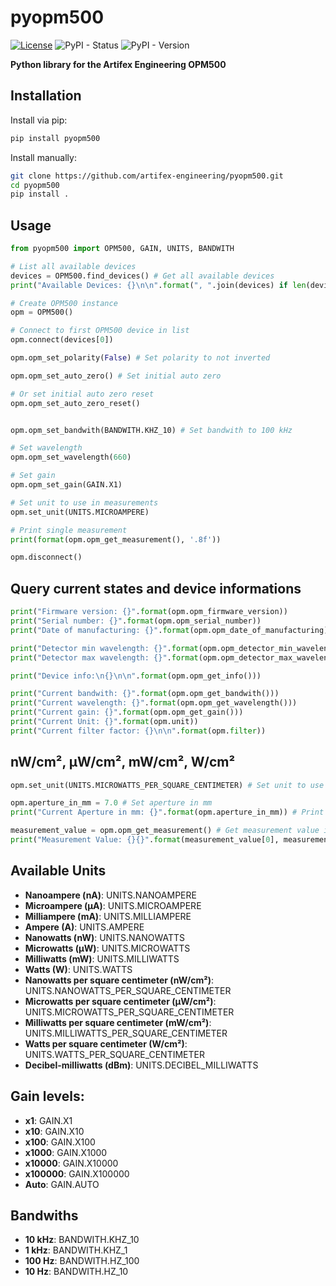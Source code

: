 # pyopm500
[![License](https://img.shields.io/github/license/artifex-engineering/pyopm500)](https://github.com/artifex-engineering/pyopm500/blob/main/LICENSE)
![PyPI - Status](https://img.shields.io/pypi/status/pyopm500)
![PyPI - Version](https://img.shields.io/pypi/v/pyopm500)

**Python library for the Artifex Engineering OPM500**


## Installation
Install via pip:
```bash
pip install pyopm500
```

Install manually:
```bash
git clone https://github.com/artifex-engineering/pyopm500.git
cd pyopm500
pip install .
```

## Usage
```python
from pyopm500 import OPM500, GAIN, UNITS, BANDWITH

# List all available devices
devices = OPM500.find_devices() # Get all available devices
print("Available Devices: {}\n\n".format(", ".join(devices) if len(devices) > 0 else "None"))

# Create OPM500 instance
opm = OPM500()

# Connect to first OPM500 device in list
opm.connect(devices[0])

opm.opm_set_polarity(False) # Set polarity to not inverted

opm.opm_set_auto_zero() # Set initial auto zero

# Or set initial auto zero reset
opm.opm_set_auto_zero_reset()


opm.opm_set_bandwith(BANDWITH.KHZ_10) # Set bandwith to 100 kHz

# Set wavelength
opm.opm_set_wavelength(660)

# Set gain
opm.opm_set_gain(GAIN.X1)

# Set unit to use in measurements
opm.set_unit(UNITS.MICROAMPERE)

# Print single measurement
print(format(opm.opm_get_measurement(), '.8f'))

opm.disconnect()
```

## Query current states and device informations
```python
print("Firmware version: {}".format(opm.opm_firmware_version))
print("Serial number: {}".format(opm.opm_serial_number))
print("Date of manufacturing: {}".format(opm.opm_date_of_manufacturing))

print("Detector min wavelength: {}".format(opm.opm_detector_min_wavelength))
print("Detector max wavelength: {}".format(opm.opm_detector_max_wavelength))

print("Device info:\n{}\n\n".format(opm.opm_get_info()))

print("Current bandwith: {}".format(opm.opm_get_bandwith()))
print("Current wavelength: {}".format(opm.opm_get_wavelength()))
print("Current gain: {}".format(opm.opm_get_gain()))
print("Current Unit: {}".format(opm.unit))
print("Current filter factor: {}\n\n".format(opm.filter))
```

## nW/cm², µW/cm², mW/cm², W/cm²
```python
opm.set_unit(UNITS.MICROWATTS_PER_SQUARE_CENTIMETER) # Set unit to use in measurements

opm.aperture_in_mm = 7.0 # Set aperture in mm
print("Current Aperture in mm: {}".format(opm.aperture_in_mm)) # Print aperture in mm

measurement_value = opm.opm_get_measurement() # Get measurement value in specified unit
print("Measurement Value: {}{}".format(measurement_value[0], measurement_value[1])) # measurement value in specified unit
```

## Available Units
- **Nanoampere (nA)**: UNITS.NANOAMPERE
- **Microampere (µA)**: UNITS.MICROAMPERE
- **Milliampere (mA)**: UNITS.MILLIAMPERE
- **Ampere (A)**: UNITS.AMPERE
- **Nanowatts (nW)**: UNITS.NANOWATTS
- **Microwatts (µW)**: UNITS.MICROWATTS
- **Milliwatts (mW)**: UNITS.MILLIWATTS
- **Watts (W)**: UNITS.WATTS
- **Nanowatts per square centimeter (nW/cm²)**: UNITS.NANOWATTS_PER_SQUARE_CENTIMETER
- **Microwatts per square centimeter (µW/cm²)**: UNITS.MICROWATTS_PER_SQUARE_CENTIMETER
- **Milliwatts per square centimeter (mW/cm²)**: UNITS.MILLIWATTS_PER_SQUARE_CENTIMETER
- **Watts per square centimeter (W/cm²)**: UNITS.WATTS_PER_SQUARE_CENTIMETER
- **Decibel-milliwatts (dBm)**: UNITS.DECIBEL_MILLIWATTS

## Gain levels:
- **x1**: GAIN.X1
- **x10**: GAIN.X10
- **x100**: GAIN.X100
- **x1000**: GAIN.X1000
- **x10000**: GAIN.X10000
- **x100000**: GAIN.X100000
- **Auto**: GAIN.AUTO

## Bandwiths
- **10 kHz**: BANDWITH.KHZ_10
- **1 kHz**: BANDWITH.KHZ_1
- **100 Hz**: BANDWITH.HZ_100
- **10 Hz**: BANDWITH.HZ_10